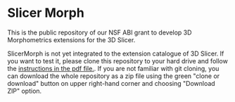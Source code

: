 # Slicer Morph

This is the public repository of our NSF ABI grant to develop 3D Morphometrics extensions for the 3D Slicer.

SlicerMorph is not yet integrated to the extension catalogue of 3D Slicer. If you want to test it, please clone this repository to your hard drive and follow the [instructions in the pdf file.]( https://raw.githubusercontent.com/SlicerMorph/SlicerMorph/master/manual_install_instructions.pdf). If you are not familiar with git cloning, you can download the whole repository as a zip file using the green "clone or download" button on upper right-hand corner and choosing "Download ZIP" option.
       
